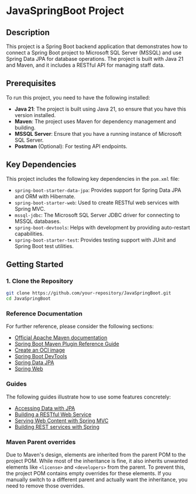 # JavaSpringBoot Project

## Description
This project is a Spring Boot backend application that demonstrates how to connect a Spring Boot project to 
Microsoft SQL Server (MSSQL) and use Spring Data JPA for database operations. The project is built with Java 21 
and Maven, and it includes a RESTful API for managing staff data.

## Prerequisites

To run this project, you need to have the following installed:

- **Java 21**: The project is built using Java 21, so ensure that you have this version installed.
- **Maven**: The project uses Maven for dependency management and building.
- **MSSQL Server**: Ensure that you have a running instance of Microsoft SQL Server.
- **Postman** (Optional): For testing API endpoints.

## Key Dependencies

This project includes the following key dependencies in the `pom.xml` file:

- `spring-boot-starter-data-jpa`: Provides support for Spring Data JPA and ORM with Hibernate.
- `spring-boot-starter-web`: Used to create RESTful web services with Spring MVC.
- `mssql-jdbc`: The Microsoft SQL Server JDBC driver for connecting to MSSQL databases.
- `spring-boot-devtools`: Helps with development by providing auto-restart capabilities.
- `spring-boot-starter-test`: Provides testing support with JUnit and Spring Boot test utilities.

## Getting Started

### 1. Clone the Repository

```bash
git clone https://github.com/your-repository/JavaSpringBoot.git
cd JavaSpringBoot
```


### Reference Documentation
For further reference, please consider the following sections:

* [Official Apache Maven documentation](https://maven.apache.org/guides/index.html)
* [Spring Boot Maven Plugin Reference Guide](https://docs.spring.io/spring-boot/3.3.4/maven-plugin)
* [Create an OCI image](https://docs.spring.io/spring-boot/3.3.4/maven-plugin/build-image.html)
* [Spring Boot DevTools](https://docs.spring.io/spring-boot/docs/3.3.4/reference/htmlsingle/index.html#using.devtools)
* [Spring Data JPA](https://docs.spring.io/spring-boot/docs/3.3.4/reference/htmlsingle/index.html#data.sql.jpa-and-spring-data)
* [Spring Web](https://docs.spring.io/spring-boot/docs/3.3.4/reference/htmlsingle/index.html#web)

### Guides
The following guides illustrate how to use some features concretely:

* [Accessing Data with JPA](https://spring.io/guides/gs/accessing-data-jpa/)
* [Building a RESTful Web Service](https://spring.io/guides/gs/rest-service/)
* [Serving Web Content with Spring MVC](https://spring.io/guides/gs/serving-web-content/)
* [Building REST services with Spring](https://spring.io/guides/tutorials/rest/)

### Maven Parent overrides

Due to Maven's design, elements are inherited from the parent POM to the project POM.
While most of the inheritance is fine, it also inherits unwanted elements like `<license>` and `<developers>` from the parent.
To prevent this, the project POM contains empty overrides for these elements.
If you manually switch to a different parent and actually want the inheritance, you need to remove those overrides.




